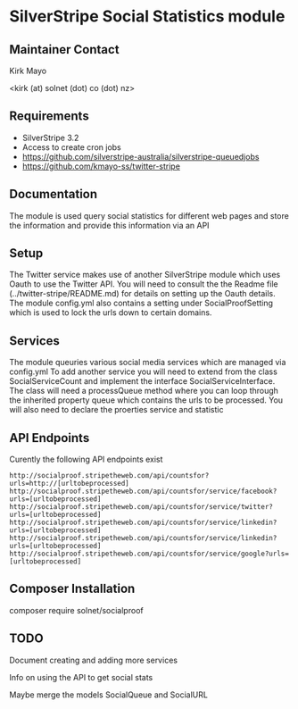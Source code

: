 # SilverStripe Social Statistics module


## Maintainer Contact

Kirk Mayo

<kirk (at) solnet (dot) co (dot) nz>

## Requirements

* SilverStripe 3.2
* Access to create cron jobs
* https://github.com/silverstripe-australia/silverstripe-queuedjobs
* https://github.com/kmayo-ss/twitter-stripe

## Documentation

The module is used query social statistics for different web pages and store the information
and provide this information via an API

## Setup

The Twitter service makes use of another SilverStripe module which uses Oauth to use the Twitter API.
You will need to consult the the Readme file (../twitter-stripe/README.md) for details on setting up the Oauth details.
The module config.yml also contains a setting under SocialProofSetting which is used to lock the
urls down to certain domains.

## Services

The module queuries various social media services which are managed via config.yml
To add another service you will need to extend from the class SocialServiceCount and 
implement the interface SocialServiceInterface.
The class will need a processQueue method where you can loop through the inherited property
queue which contains the urls to be processed.
You will also need to declare the proerties service and statistic

## API Endpoints

Curently the following API endpoints exist

```
http://socialproof.stripetheweb.com/api/countsfor?urls=http://[urltobeprocessed]
http://socialproof.stripetheweb.com/api/countsfor/service/facebook?urls=[urltobeprocessed]
http://socialproof.stripetheweb.com/api/countsfor/service/twitter?urls=[urltobeprocessed]
http://socialproof.stripetheweb.com/api/countsfor/service/linkedin?urls=[urltobeprocessed]
http://socialproof.stripetheweb.com/api/countsfor/service/linkedin?urls=[urltobeprocessed]
http://socialproof.stripetheweb.com/api/countsfor/service/google?urls=[urltobeprocessed]
```


## Composer Installation

  composer require solnet/socialproof

## TODO

Document creating and adding more services

Info on using the API to get social stats

Maybe merge the models SocialQueue and SocialURL
